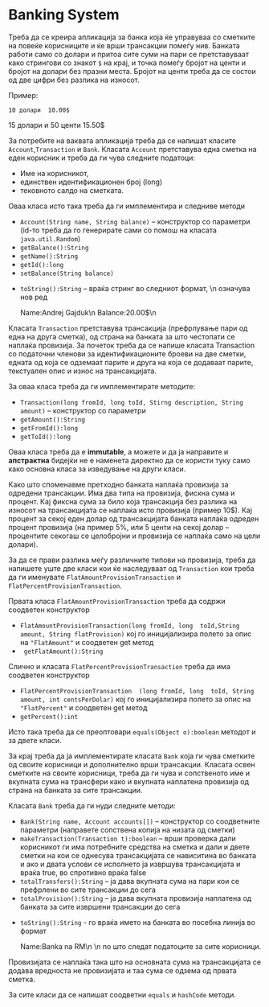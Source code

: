 # Banking System

<p>Треба да се креира апликација за банка која ќе управуваа со сметките на повеќе корисниците и ќе врши трансакции помеѓу нив. Банката работи само со долари и притоа сите суми на пари се претставуваат како стрингови со знакот <code>$</code> на крај, и точка помеѓу бројот на центи и бројот на долари без празни места. Бројот на центи треба да се состои од две цифри без разлика на износот.</p>

<p>Пример:</p>

<pre><code>10 долари  10.00$</code></pre>

<p>15 долари и 50 центи 15.50$</p>

<p>За потребите на ваквата апликација треба да се напишат класите <code>Account</code>,<code>Transaction</code> и <code>Bank</code>. 
Класата <code>Account</code> претставува една сметка на еден корисник и треба да ги чува следните податоци:</p>

<ul>
<li>Име на корисникот, </li>
<li>единствен идентификационен број (long) </li>
<li>тековното салдо на сметката.</li>
</ul>

<p>Оваа класа исто така треба да ги имплементира и следниве методи</p>

<ul>
<li><code>Account(String name, String balance)</code> – конструктор со параметри (id-то треба да го генерирате сами со помош на класата <code>java.util.Random</code>)</li>
<li><code>getBalance():String</code></li>
<li><code>getName():String</code></li>
<li><code>getId():long</code></li>
<li><code>setBalance(String balance)</code></li>
<li><p><code>toString():String</code> – враќа стринг во следниот формат, \n означува нов ред</p>
<p>        Name:Andrej Gajduk\n
Balance:20.00$\n</p>
</li>
</ul>

<p>Класата <code>Transaction</code> претставува трансакција (префрлување пари од една на друга сметка), од страна на банката за што честопати се наплаќа провизија.
За почеток треба да се напише класата Transaction со податочни членови за идентификационите броеви на две сметки, едната од која се одземаат парите и друга на која се додаваат парите, текстуален опис и износ на трансакцијата.</p>

<p>За оваа класа треба да ги имплементирате методите:</p>

<ul>
<li><code>Transaction(long fromId, long toId, Stirng description, String amount)</code> – конструктор со параметри</li>
<li><code>getAmount():String</code></li>
<li><code>getFromId():long</code></li>
<li><code>getToId():long</code></li>
</ul>

<p>Оваа класа треба да е <strong>immutable</strong>, а можете и да ја направите и <strong>апстрактна</strong> бидејќи не е наменета директно да се користи туку само како основна класа за изведување на други класи.</p>

<p>Како што споменавме претходно банката наплаќа провизија за одредени трансакции. Има два типа на провизија, фискна сума и процент. Кај фиксна сума за било која трансакција без разлика на износот на трансакцијата се наплаќа исто провизија (пример 10$). Кај процент за секој еден долар од трансакцијата банката наплаќа одреден процент провизија (на пример 5%, или 5 центи на секој долар – процентите секогаш се целобројни и провизија се наплаќа само на цели долари).</p>

<p>За да се прави разлика меѓу различните типови на провизија, треба да напишете уште две класи кои ќе наследуваат од <code>Transaction</code> кои треба да ги именувате 
<code>FlatAmountProvisionTransaction</code> и <code>FlatPercentProvisionTransaction</code>.</p>

<p>Првата класа <code>FlatAmountProvisionTransaction</code> треба да содржи соодветен конструктор</p>

<ul>
<li><code>FlatAmountProvisionTransaction(long fromId, long  toId,String amount, String flatProvision)</code> кој го иницијализира полето за опис на <code>"FlatAmount"</code> и соодветен get метод</li>
<li><code> getFlatAmount():String</code></li>
</ul>

<p>Слично и класата <code>FlatPercentProvisionTransaction</code>  треба да има соодветен конструктор</p>

<ul>
<li><code>FlatPercentProvisionTransaction  (long fromId, long  toId, String amount, int centsPerDolar)</code> кој го иницијализира полето за опис на <code>"FlatPercent"</code> и соодветен get метод</li>
<li><code>getPercent():int</code></li>
</ul>

<p>Исто така треба да се преоптовари <code>equals(Object o):boolean</code> методот и за двете класи. </p>

<p>За крај треба да ја имплементирате класата <code>Bank</code> која ги чува сметките од своите корисници и дополнително врши трансакции. Класата освен сметките на своите корисници, треба да ги чува и сопственото име и вкупната сума на трансфери како и вкупната наплатена провизија од страна на банката за сите трансакции.</p>

<p>Класата <code>Bank</code> треба да ги нуди следните методи:</p>

<ul>
<li><code>Bank(String name, Account accounts[])</code> – конструктор со соодветните параметри (направете сопствена копија на низата од сметки)</li>
<li><code>makeTransaction(Transaction t):boolean</code> – врши проверка дали корисникот ги има потребните средства на сметка и дали и двете сметки
на кои се однесува трансакцијата се нависитина во банката и ако и двата услови се исполнето ја извршува трансакцијата и враќа true, во
спротивно враќа false</li>
<li><code>totalTransfers():String</code> – ја дава вкупната сума на пари кои се префрлени во сите трансакции до сега</li>
<li><code>totalProvision():String</code> – ја дава вкупната провизија наплатена од банката за сите извршени трансакции до сега</li>
<li><p><code>toString():String</code> -  го враќа името на банката во посебна линија во формат</p>
<p>        Name:Banka na RM\n
\n
по што следат податоците за сите корисници.</p>
</li>
</ul>

<p>Провизијата се наплаќа така што на основната сума на трансакцијата се додава вредноста не провизијата и таа сума се одзема од првата сметка.</p>

<p>За сите класи да се напишат соодветни <code>equals</code> и <code>hashCode</code> методи.</p>